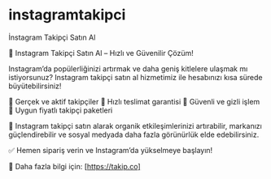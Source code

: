 # instagramtakipci
İnstagram Takipçi Satın Al

📢 Instagram Takipçi Satın Al – Hızlı ve Güvenilir Çözüm!

Instagram’da popülerliğinizi artırmak ve daha geniş kitlelere ulaşmak mı istiyorsunuz? Instagram takipçi satın al hizmetimiz ile hesabınızı kısa sürede büyütebilirsiniz!

🔹 Gerçek ve aktif takipçiler
🔹 Hızlı teslimat garantisi
🔹 Güvenli ve gizli işlem
🔹 Uygun fiyatlı takipçi paketleri

🚀 Instagram takipçi satın alarak organik etkileşimlerinizi artırabilir, markanızı güçlendirebilir ve sosyal medyada daha fazla görünürlük elde edebilirsiniz.

✅ Hemen sipariş verin ve Instagram’da yükselmeye başlayın!

📌 Daha fazla bilgi için: [https://takip.co]
